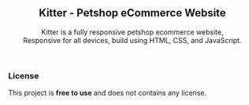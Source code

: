 <div align="center">


  <br />
  <br />

  <h2 align="center">Kitter - Petshop eCommerce Website</h2>

  Kitter is a fully responsive petshop ecommerce website, <br />Responsive for all devices, build using HTML, CSS, and JavaScript.

</div>

<br />

### License

This project is **free to use** and does not contains any license.
